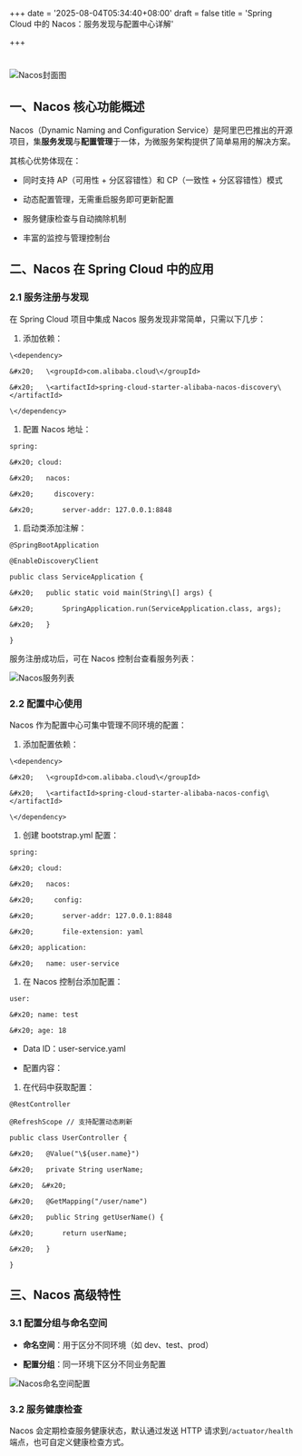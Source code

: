 +++
date = '2025-08-04T05:34:40+08:00'
draft = false
title = 'Spring Cloud 中的 Nacos：服务发现与配置中心详解'

+++
# 

![Nacos封面图](https://picsum.photos/id/237/1200/400)

## 一、Nacos 核心功能概述

Nacos（Dynamic Naming and Configuration Service）是阿里巴巴推出的开源项目，集**服务发现**与**配置管理**于一体，为微服务架构提供了简单易用的解决方案。

其核心优势体现在：



*   同时支持 AP（可用性 + 分区容错性）和 CP（一致性 + 分区容错性）模式

*   动态配置管理，无需重启服务即可更新配置

*   服务健康检查与自动摘除机制

*   丰富的监控与管理控制台

## 二、Nacos 在 Spring Cloud 中的应用

### 2.1 服务注册与发现

在 Spring Cloud 项目中集成 Nacos 服务发现非常简单，只需以下几步：



1.  添加依赖：



```
\<dependency>

&#x20;   \<groupId>com.alibaba.cloud\</groupId>

&#x20;   \<artifactId>spring-cloud-starter-alibaba-nacos-discovery\</artifactId>

\</dependency>
```



1.  配置 Nacos 地址：



```
spring:

&#x20; cloud:

&#x20;   nacos:

&#x20;     discovery:

&#x20;       server-addr: 127.0.0.1:8848
```



1.  启动类添加注解：



```
@SpringBootApplication

@EnableDiscoveryClient

public class ServiceApplication {

&#x20;   public static void main(String\[] args) {

&#x20;       SpringApplication.run(ServiceApplication.class, args);

&#x20;   }

}
```

服务注册成功后，可在 Nacos 控制台查看服务列表：



![Nacos服务列表](https://picsum.photos/id/119/800/400)

### 2.2 配置中心使用

Nacos 作为配置中心可集中管理不同环境的配置：



1.  添加配置依赖：



```
\<dependency>

&#x20;   \<groupId>com.alibaba.cloud\</groupId>

&#x20;   \<artifactId>spring-cloud-starter-alibaba-nacos-config\</artifactId>

\</dependency>
```



1.  创建 bootstrap.yml 配置：



```
spring:

&#x20; cloud:

&#x20;   nacos:

&#x20;     config:

&#x20;       server-addr: 127.0.0.1:8848

&#x20;       file-extension: yaml

&#x20; application:

&#x20;   name: user-service
```



1.  在 Nacos 控制台添加配置：



```
user:

&#x20; name: test

&#x20; age: 18
```



*   Data ID：user-service.yaml

*   配置内容：

1.  在代码中获取配置：



```
@RestController

@RefreshScope // 支持配置动态刷新

public class UserController {

&#x20;   @Value("\${user.name}")

&#x20;   private String userName;

&#x20;  &#x20;

&#x20;   @GetMapping("/user/name")

&#x20;   public String getUserName() {

&#x20;       return userName;

&#x20;   }

}
```

## 三、Nacos 高级特性

### 3.1 配置分组与命名空间



*   **命名空间**：用于区分不同环境（如 dev、test、prod）

*   **配置分组**：同一环境下区分不同业务配置



![Nacos命名空间配置](https://picsum.photos/id/169/800/400)

### 3.2 服务健康检查

Nacos 会定期检查服务健康状态，默认通过发送 HTTP 请求到`/actuator/health`端点，也可自定义健康检查方式。